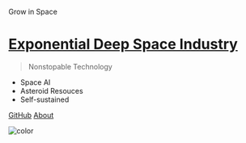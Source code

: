 <!-- _coverpage.md -->

Grow in Space

# [Exponential Deep Space Industry](#welcome-to-the-eds)

> Nonstopable Technology

* Space AI
* Asteroid Resouces
* Self-sustained

[GitHub](https://github.com/ExponentialDeepSpace)
[About](#welcome-to-the-eds)


<!-- background image -->


<!-- background color -->

![color](#0A0908)